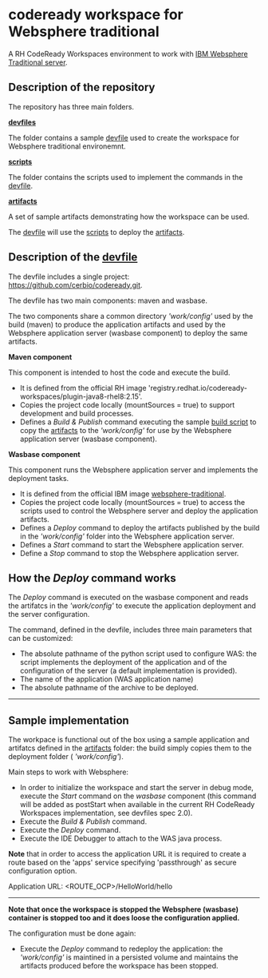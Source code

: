 # codeready workspace for Websphere traditional
A RH CodeReady Workspaces environment to work with [IBM Websphere Traditional server](https://github.com/WASdev/ci.docker.websphere-traditional).

## Description of the repository
The repository has three main folders.

__[devfiles](./devfiles/)__

The folder contains a sample [devfile](./devfiles/devfile_WAS.yaml) used to create the workspace for Websphere traditional environemnt.

__[scripts](./scripts/)__

The folder contains the scripts used to implement the commands in the [devfile](./devfiles/devfile_WAS.yaml).

__[artifacts](./artifacts/)__

A set of sample artifacts demonstrating how the workspace can be used.

The [devfile](./devfiles/devfile_WAS.yaml) will use the [scripts](./scripts/) to deploy the [artifacts](./artifacts/).

## Description of the [devfile](./devfiles/devfile_WAS.yaml)

The devfile includes a single project: https://github.com/cerbio/codeready.git.

The devfile has two main components: maven and wasbase.

The two components share a common directory _'work/config'_ used by the build (maven) to produce the application artifacts and used by the Websphere application server (wasbase component) to deploy the same artifacts.

__Maven component__

This component is intended to host the code and execute the build.

- It is defined from the official RH image 'registry.redhat.io/codeready-workspaces/plugin-java8-rhel8:2.15'.
- Copies the project code locally (mountSources = true) to support development and build processes.
- Defines a _Build & Publish_ command executing the sample [build script](./scripts/build.sh) to copy the [artifacts](./artifacts/) to the  _'work/config'_ for use by the Websphere application server (wasbase component).

 
__Wasbase component__

This component runs the Websphere application server and implements the deployment tasks.

- It is defined from the official IBM image [websphere-traditional](https://hub.docker.com/r/ibmcom/websphere-traditional/).
- Copies the project code locally (mountSources = true) to access the scripts used to control the Websphere server and deploy the application artifacts.
- Defines a _Deploy_ command to deploy the artifacts published by the build in the _'work/config'_ folder into the Websphere application server.
- Defines a _Start_ command to start the Websphere application server.
- Define a _Stop_ command to stop the Websphere application server.


## How the _Deploy_ command works

The _Deploy_ command is executed on the wasbase component and reads the artifatcs in the _'work/config'_ to execute the application deployment and the server configuration.

The command, defined in the devfile, includes three main parameters that can be customized:
- The absolute pathname of the python script used to configure WAS: the script implements the deployment of the application and of the configuration of the server (a default implementation is provided).
- The name of the application (WAS application name)
- The absolute pathname of the archive to be deployed.

______

## Sample implementation

The workpace is functional out of the box using a sample application and artifatcs defined in the [artifacts](./artifacts/) folder: the build simply copies them to the deployment folder ( _'work/config'_).

Main steps to work with Websphere:
- In order to initialize the workspace and start the server in debug mode, execute the _Start_ command on the _wasbase_ component (this command will be added as postStart when available in the current RH CodeReady Workspaces implementation, see devfiles spec 2.0).
- Execute the _Build & Publish_ command.
- Execute the _Deploy_ command.
- Execute the IDE Debugger to attach to the WAS java process.


__Note__ that in order to access the application URL it is required to create a route based on the 'apps' service specifying 'passthrough' as secure configuration option.

Application URL:
<ROUTE_OCP>/HelloWorld/hello

______

__Note that once the workspace is stopped the Websphere (wasbase) container is stopped too and it does loose the configuration applied.__

The configuration must be done again: 
- Execute the _Deploy_  command to redeploy the application: the  _'work/config'_ is maintined in a persisted volume and maintains the artifacts produced before the workspace has been stopped.